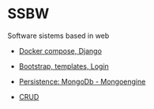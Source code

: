 # SSBW
Software sistems based in web

- [Docker compose, Django](https://github.com/STiago/SSBW/tree/master/task1)

- [Bootstrap, templates, Login](https://github.com/STiago/SSBW/tree/master/task2)

- [Persistence: MongoDb - Mongoengine](https://github.com/STiago/SSBW/tree/master/task3)

- [CRUD](https://github.com/STiago/SSBW/tree/master/task4-5)
